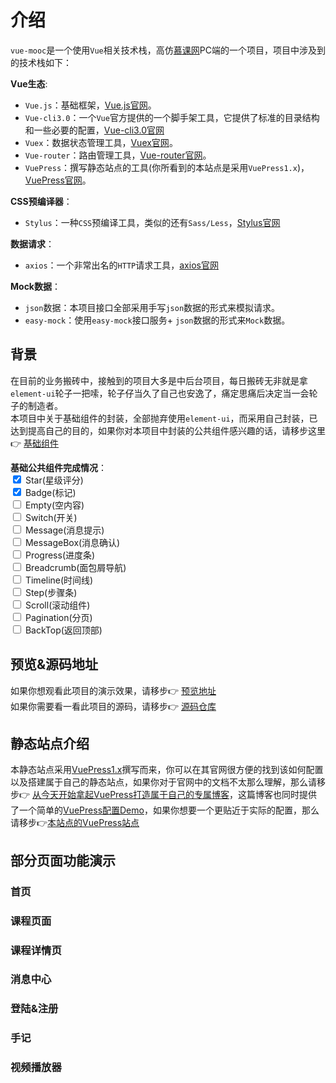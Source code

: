 # 介绍
`vue-mooc`是一个使用`Vue`相关技术栈，高仿[慕课网](https://www.imooc.com/)PC端的一个项目，项目中涉及到的技术栈如下：

**Vue生态**:
* `Vue.js`：基础框架，[Vue.js官网](https://cn.vuejs.org/)。
* `Vue-cli3.0`：一个`Vue`官方提供的一个脚手架工具，它提供了标准的目录结构和一些必要的配置，[Vue-cli3.0官网](https://cli.vuejs.org/zh/)
* `Vuex`：数据状态管理工具，[Vuex官网](https://vuex.vuejs.org/)。
* `Vue-router`：路由管理工具，[Vue-router官网](https://router.vuejs.org/)。
* `VuePress`：撰写静态站点的工具(你所看到的本站点是采用`VuePress1.x`)，[VuePress官网](https://v1.vuepress.vuejs.org/)。

**CSS预编译器**：
* `Stylus`：一种`CSS`预编译工具，类似的还有`Sass/Less`，[Stylus官网](https://www.zhangxinxu.com/jq/stylus/)

**数据请求**：
* `axios`：一个非常出名的`HTTP`请求工具，[axios官网](http://www.axios-js.com/)

**Mock数据**：
* `json`数据：本项目接口全部采用手写`json`数据的形式来模拟请求。
* `easy-mock`：使用`easy-mock`接口服务+ `json`数据的形式来`Mock`数据。

## 背景
在目前的业务搬砖中，接触到的项目大多是中后台项目，每日搬砖无非就是拿`element-ui`轮子一把嗦，轮子仔当久了自己也安逸了，痛定思痛后决定当一会轮子的制造者。<br/>
本项目中关于基础组件的封装，全部抛弃使用`element-ui`，而采用自己封装，已达到提高自己的目的，如果你对本项目中封装的公共组件感兴趣的话，请移步这里:point_right: [基础组件](/base/)

**基础公共组件完成情况**：<br/>
<input type="checkbox" checked/> Star(星级评分) <br/>
<input type="checkbox" checked/> Badge(标记)<br/>
<input type="checkbox"/> Empty(空内容)<br/>
<input type="checkbox"/> Switch(开关)<br/>
<input type="checkbox"/> Message(消息提示)<br/>
<input type="checkbox"/> MessageBox(消息确认)<br/>
<input type="checkbox"/> Progress(进度条)<br/>
<input type="checkbox"/> Breadcrumb(面包屑导航)<br/>
<input type="checkbox"/> Timeline(时间线)<br/>
<input type="checkbox"/> Step(步骤条)<br/>
<input type="checkbox"/> Scroll(滚动组件)<br/>
<input type="checkbox"/> Pagination(分页)<br/>
<input type="checkbox"/> BackTop(返回顶部)<br/>

## 预览&源码地址

如果你想观看此项目的演示效果，请移步:point_right: [预览地址](https://wangtunan.github.io/vue-mooc/#/home) <br/>
如果你需要看一看此项目的源码，请移步:point_right: [源码仓库](https://github.com/wangtunan/vue-mooc)

## 静态站点介绍
本静态站点采用[VuePress1.x](https://v1.vuepress.vuejs.org/)撰写而来，你可以在其官网很方便的找到该如何配置以及搭建属于自己的静态站点，如果你对于官网中的文档不太那么理解，那么请移步:point_right: [从今天开始拿起VuePress打造属于自己的专属博客](https://wangtunan.github.io/blog/vuepress/)，这篇博客也同时提供了一个简单的[VuePress配置Demo](https://github.com/wangtunan/vuepress-blog-demo)，如果你想要一个更贴近于实际的配置，那么请移步:point_right:[本站点的VuePress站点]()

## 部分页面功能演示

### 首页

### 课程页面

### 课程详情页

### 消息中心

### 登陆&注册

### 手记

### 视频播放器